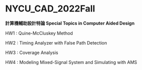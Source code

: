 # NYCU_CAD_2022Fall
**計算機輔助設計特論 Special Topics in Computer Aided Design**

HW1 : Quine-McCluskey Method  

HW2 : Timing Analyzer with False Path Detection  

HW3 : Coverage Analysis  

HW4 : Modeling Mixed-Signal System and Simulating with AMS  
